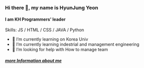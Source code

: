 ### Hi there 👋, my name is HyunJung Yeon
#### I am KH Programmers' leader

Skills: JS / HTML / CSS / JAVA / Python

- 🔭 I’m currently learning on Korea Univ
- 🌱 I’m currently learning indestrial and management engineering
- 🤔 I’m looking for help with How to manage team 

##### [more Information about me](https://link.inpock.co.kr/yeonhj0507)
